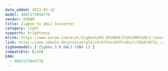 ```yaml
---
date_added: 2021-05-12
model: 4062172044776
vendor: OSRAM
title: Zigbee to DALI Converter
category: light
supports: brightness
mlink: https://www.osram.com/ecat/Zigbee%203.0%20DALI%20CONV%20LI-Converters-Components-Light%20management%20systems-Digital%20Systems/com/en/GPS01_3152271/ZMP_3141394/
link: https://www.idealo.de/preisvergleich/OffersOfProduct/201670713_-zigbee-3-0-dali-converter-ledvance.html
zigbeemodel: ['Zigbee 3.0 DALI CONV LI']
compatible: [z2m]
EAN:
  - 4062172044776
---
```


